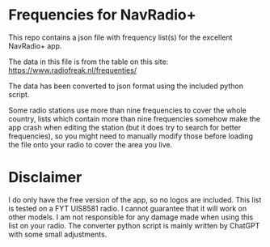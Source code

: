 # Frequencies for NavRadio+
This repo contains a json file with frequency list(s) for the excellent NavRadio+ app.

The data in this file is from the table on this site: https://www.radiofreak.nl/frequenties/

The data has been converted to json format using the included python script.

Some radio stations use more than nine frequencies to cover the whole country, lists which contain more than nine frequencies somehow make the app crash when editing the station (but it does try to search for better frequencies), so you might need to manually modify those before loading the file onto your radio to cover the area you live.


# Disclaimer
I do only have the free version of the app, so no logos are included. 
This list is tested on a FYT UIS8581 radio. I cannot guarantee that it will work on other models. 
I am not responsible for any damage made when using this list on your radio.
The converter python script is mainly written by ChatGPT with some small adjustments. 
